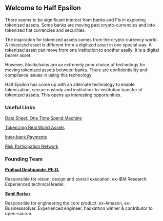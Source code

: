 ## Welcome to Half Epsilon

There seems to be significant interest from banks and FIs in exploring tokenized assets. Some banks are moving past crypto-currencies and into tokenized fiat currencies and securities. 

The inspiration for tokenized assets comes from the crypto-currency world. A tokenized asset is different from a digitized asset in one special way. A tokenized asset can move from one institution to another easily. It is a digital bearer asset. 

However, blockchains are an extremely poor choice of technology for moving tokenized assets between banks. There are confidentiality and compliance issues in using this technology. 

Half Epsilon has come up with an alternate technology to enable tokenization, secure custody and institution-to-institution transfer of tokenized assets. This opens up interesting opportunities. 


### Useful Links 


[Data Sheet: One Time Spend Machine](OTSM-Data-Sheet.pdf)

[Tokenizing Real World Assets](TokenizingRealWorldAssets.pdf)

[Inter-bank Payments](Inter-bank-Payments.pdf)

[Risk Participation Network](Risk-Participation-Network.pdf)


### Founding Team 

[**Pralhad Deshpande, Ph.D.**](https://www.linkedin.com/in/pralhad-deshpande-ph-d-97688010/)

Responsible for vision, design and overall execution. ex-IBM Research. Experienced technical leader.

[**Sanil Borkar**](https://www.linkedin.com/in/sanilborkar/)

Responsible for engineering the core product. ex-Amazon, ex-Businesssolver. Experienced engineer, hackathon winner & contributor to open-source.
 

